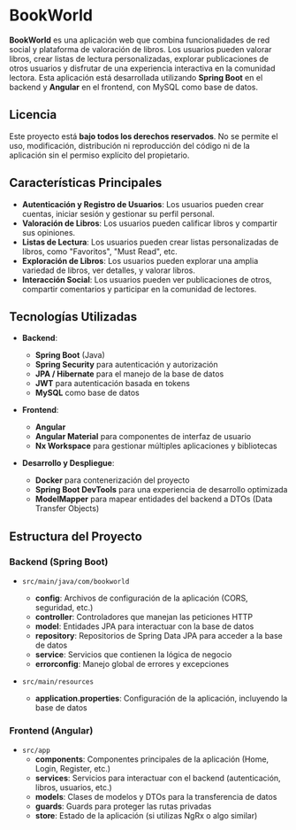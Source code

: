 # BookWorld

**BookWorld** es una aplicación web que combina funcionalidades de red social y plataforma de valoración de libros. Los usuarios pueden valorar libros, crear listas de lectura personalizadas, explorar publicaciones de otros usuarios y disfrutar de una experiencia interactiva en la comunidad lectora. Esta aplicación está desarrollada utilizando **Spring Boot** en el backend y **Angular** en el frontend, con MySQL como base de datos.

## Licencia

Este proyecto está **bajo todos los derechos reservados**. No se permite el uso, modificación, distribución ni reproducción del código ni de la aplicación sin el permiso explícito del propietario.


## Características Principales

- **Autenticación y Registro de Usuarios**: Los usuarios pueden crear cuentas, iniciar sesión y gestionar su perfil personal.
- **Valoración de Libros**: Los usuarios pueden calificar libros y compartir sus opiniones.
- **Listas de Lectura**: Los usuarios pueden crear listas personalizadas de libros, como "Favoritos", "Must Read", etc.
- **Exploración de Libros**: Los usuarios pueden explorar una amplia variedad de libros, ver detalles, y valorar libros.
- **Interacción Social**: Los usuarios pueden ver publicaciones de otros, compartir comentarios y participar en la comunidad de lectores.

## Tecnologías Utilizadas

- **Backend**:  
  - **Spring Boot** (Java)  
  - **Spring Security** para autenticación y autorización  
  - **JPA / Hibernate** para el manejo de la base de datos  
  - **JWT** para autenticación basada en tokens  
  - **MySQL** como base de datos

- **Frontend**:  
  - **Angular**  
  - **Angular Material** para componentes de interfaz de usuario  
  - **Nx Workspace** para gestionar múltiples aplicaciones y bibliotecas

- **Desarrollo y Despliegue**:  
  - **Docker** para contenerización del proyecto  
  - **Spring Boot DevTools** para una experiencia de desarrollo optimizada  
  - **ModelMapper** para mapear entidades del backend a DTOs (Data Transfer Objects)

## Estructura del Proyecto

### Backend (Spring Boot)

- `src/main/java/com/bookworld`  
  - **config**: Archivos de configuración de la aplicación (CORS, seguridad, etc.)  
  - **controller**: Controladores que manejan las peticiones HTTP  
  - **model**: Entidades JPA para interactuar con la base de datos  
  - **repository**: Repositorios de Spring Data JPA para acceder a la base de datos  
  - **service**: Servicios que contienen la lógica de negocio  
  - **errorconfig**: Manejo global de errores y excepciones

- `src/main/resources`  
  - **application.properties**: Configuración de la aplicación, incluyendo la base de datos

### Frontend (Angular)

- `src/app`  
  - **components**: Componentes principales de la aplicación (Home, Login, Register, etc.)  
  - **services**: Servicios para interactuar con el backend (autenticación, libros, usuarios, etc.)  
  - **models**: Clases de modelos y DTOs para la transferencia de datos  
  - **guards**: Guards para proteger las rutas privadas  
  - **store**: Estado de la aplicación (si utilizas NgRx o algo similar)

